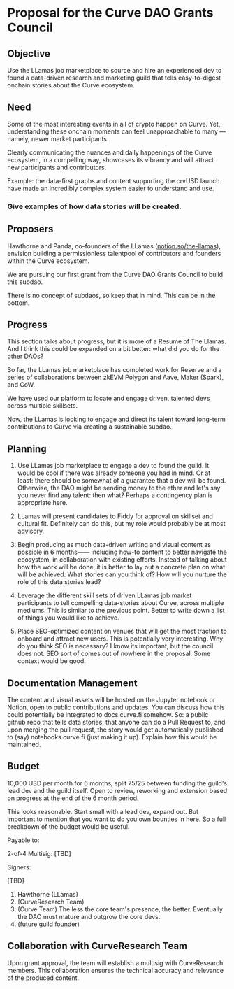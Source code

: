# Proposal for the Curve DAO Grants Council

## Objective

Use the LLamas job marketplace to source and hire an experienced dev to found a data-driven research and marketing guild that tells easy-to-digest onchain stories about the Curve ecosystem.

## Need

Some of the most interesting events in all of crypto happen on Curve. Yet, understanding these onchain moments can feel unapproachable to many — namely, newer market participants.

Clearly communicating the nuances and daily happenings of the Curve ecosystem, in a compelling way, showcases its vibrancy and will attract new participants and contributors.

Example: the data-first graphs and content supporting the crvUSD launch have made an incredibly complex system easier to understand and use.

### <Feedback> Give examples of how data stories will be created.

## Proposers

Hawthorne and Panda, co-founders of the LLamas ([notion.so/the-llamas](https://www.notion.so/the-llamas/0e3fa69ef54245dea74e1aa17fb86497?v=147051a45bbd41b796adedd261826c2e)), envision building a permissionless talentpool of contributors and founders within the Curve ecosystem.

We are pursuing our first grant from the Curve DAO Grants Council to build this subdao.

<Feedback> There is no concept of subdaos, so keep that in mind.
<Feedback> This can be in the bottom.

## Progress

<Feedback> This section talks about progress, but it is more of a Resume of The Llamas. And I think this could be expanded on a bit better: what did you do for the other DAOs?

So far, the LLamas job marketplace has completed work for Reserve and a series of collaborations between zkEVM Polygon and Aave, Maker (Spark), and CoW.

We have used our platform to locate and engage driven, talented devs across multiple skillsets.

Now, the LLamas is looking to engage and direct its talent toward long-term contributions to Curve via creating a sustainable subdao.

## Planning

1. Use LLamas job marketplace to engage a dev to found the guild.
   <Feedback> It would be cool if there was already someone you had in mind. Or at least: there should be somewhat of a guarantee that a dev will be found. Otherwise, the DAO might be sending money to the ether and let's say you never find any talent: then what? Perhaps a contingency plan is appropriate here.

2. LLamas will present candidates to Fiddy for approval on skillset and cultural fit.
   <Feedback> Definitely can do this, but my role would probably be at most advisory.

3. Begin producing as much data-driven writing and visual content as possible in 6 months—— including how-to content to better navigate the ecosystem, in collaboration with existing efforts.
   <Feedback> Instead of talking about how the work will be done, it is better to lay out a concrete plan on what will be achieved. What stories can you think of? How will you nurture the role of this data stories lead?

4. Leverage the different skill sets of driven LLamas job market participants to tell compelling data-stories about Curve, across multiple mediums.
   <Feedback> This is similar to the previous point. Better to write down a list of things you would like to achieve.

5. Place SEO-optimized content on venues that will get the most traction to onboard and attract new users.
   <Feedback> This is potentially very interesting. Why do you think SEO is necessary? I know its important, but the council does not. SEO sort of comes out of nowhere in the proposal. Some context would be good.

## Documentation Management

The content and visual assets will be hosted on the Jupyter notebook or Notion, open to public contributions and updates.
<Feedback> You can discuss how this could potentially be integrated to docs.curve.fi somehow. So: a public github repo that tells data stories, that anyone can do a Pull Request to, and upon merging the pull request, the story would get automatically published to (say) notebooks.curve.fi (just making it up). Explain how this would be maintained.

## Budget

10,000 USD per month for 6 months, split 75/25 between funding the guild's lead dev and the guild itself. Open to review, reworking and extension based on progress at the end of the 6 month period.

<Feedback> This looks reasonable. Start small with a lead dev, expand out. But important to mention that you want to do you own bounties in here. So a full breakdown of the budget would be useful.

Payable to:

2-of-4 Multisig: [TBD]

Signers:

[TBD]

1. Hawthorne (LLamas)
2. (CurveResearch Team)
3. (Curve Team) <Feedback> The less the core team's presence, the better. Eventually the DAO must mature and outgrow the core devs.
4. (future guild founder)

## Collaboration with CurveResearch Team

Upon grant approval, the team will establish a multisig with CurveResearch members. This collaboration ensures the technical accuracy and relevance of the produced content.
